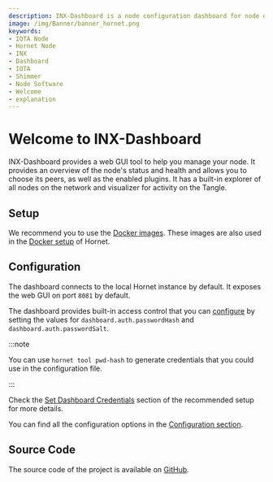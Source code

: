 ```yaml
---
description: INX-Dashboard is a node configuration dashboard for node owners.
image: /img/Banner/banner_hornet.png
keywords:
- IOTA Node
- Hornet Node
- INX
- Dashboard
- IOTA
- Shimmer
- Node Software
- Welcome
- explanation
---
```


# Welcome to INX-Dashboard

INX-Dashboard provides a web GUI tool to help you manage your node. It provides an overview of the node's status and health and allows you to choose its peers, as well as the enabled plugins. It has a built-in explorer of all nodes on the network and visualizer for activity on the Tangle.

## Setup

We recommend you to use the [Docker images](https://hub.docker.com/r/iotaledger/inx-dashboard).
These images are also used in the [Docker setup](http://wiki.iota.org/hornet/develop/how_tos/using_docker) of Hornet.

## Configuration

The dashboard connects to the local Hornet instance by default.
It exposes the web GUI on port `8081` by default.

The dashboard provides built-in access control that you can [configure](./configuration.md#dashboard_auth) by setting the values for `dashboard.auth.passwordHash` and `dashboard.auth.passwordSalt`.

:::note

You can use `hornet tool pwd-hash` to generate credentials that you could use in the configuration file.

:::

Check the [Set Dashboard Credentials](http://wiki.iota.org/hornet/develop/how_tos/using_docker#4-set-dashboard-credentials) section of the recommended setup for more details.

You can find all the configuration options in the [Configuration section](configuration.md).

## Source Code

The source code of the project is available on [GitHub](https://github.com/iotaledger/inx-dashboard).